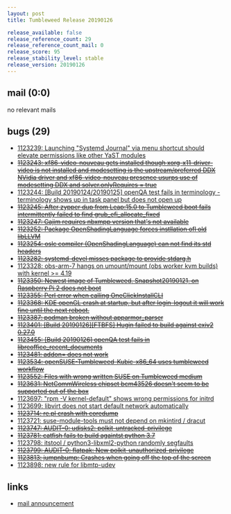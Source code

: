 ```yaml
---
layout: post
title: Tumbleweed Release 20190126

release_available: false
release_reference_count: 29
release_reference_count_mail: 0
release_score: 95
release_stability_level: stable
release_version: 20190126
---
```


## mail (0:0)

no relevant mails

## bugs (29)

<!--more-->

- [1123239: Launching "Systemd Journal" via menu shortcut should elevate permissions like other YaST modules](https://bugzilla.opensuse.org/show_bug.cgi?id=1123239)
- ~~[1123243: xf86-video-nouveau gets installed though xorg-x11-driver-video is not installed and modesetting is the upstream/preferred DDX NVidia driver and xf86-video-nouveau presence usurps use of modesetting DDX and solver.onlyRequires = true](https://bugzilla.opensuse.org/show_bug.cgi?id=1123243)~~
- [1123244: \[Build 20190124/20190125\] openQA test fails in terminology - terminology shows up in task panel but does not open up](https://bugzilla.opensuse.org/show_bug.cgi?id=1123244)
- ~~[1123245: After zypper dup from Leap:15.0 to Tumbleweed boot fails intermittently failed to find grub_efi_allocate_fixed](https://bugzilla.opensuse.org/show_bug.cgi?id=1123245)~~
- ~~[1123247: Gajim requires nbxmpp version that's not available](https://bugzilla.opensuse.org/show_bug.cgi?id=1123247)~~
- ~~[1123252: Package OpenShadingLanguage forces instllation ofl old libLLVM](https://bugzilla.opensuse.org/show_bug.cgi?id=1123252)~~
- ~~[1123254: oslc compiler (OpenShadingLanguage) can not find its std headers](https://bugzilla.opensuse.org/show_bug.cgi?id=1123254)~~
- ~~[1123282: systemd-devel misses package to provide stdarg.h](https://bugzilla.opensuse.org/show_bug.cgi?id=1123282)~~
- [1123328: obs-arm-7 hangs on umount/mount (obs worker kvm builds) with kernel >= 4.19](https://bugzilla.opensuse.org/show_bug.cgi?id=1123328)
- ~~[1123350: Newest image of Tumbleweed, Snapshot20190121, on Raspberry Pi 2 does not boot](https://bugzilla.opensuse.org/show_bug.cgi?id=1123350)~~
- ~~[1123355: Perl error when calling OneClickInstallCLI](https://bugzilla.opensuse.org/show_bug.cgi?id=1123355)~~
- ~~[1123368: KDE openGL crash at startup, but after login-logout it will work fine until the next reboot.](https://bugzilla.opensuse.org/show_bug.cgi?id=1123368)~~
- ~~[1123387: podman broken without apparmor_parser](https://bugzilla.opensuse.org/show_bug.cgi?id=1123387)~~
- ~~[1123401: \[Build 20190126\]\[FTBFS\] Hugin failed to build against exiv2  0.27.0](https://bugzilla.opensuse.org/show_bug.cgi?id=1123401)~~
- ~~[1123455: \[Build 20190126\] openQA test fails in libreoffice_recent_documents](https://bugzilla.opensuse.org/show_bug.cgi?id=1123455)~~
- ~~[1123481: addon= does not work](https://bugzilla.opensuse.org/show_bug.cgi?id=1123481)~~
- ~~[1123534: openSUSE-Tumbleweed-Kubic-x86_64 uses tumbleweed workflow](https://bugzilla.opensuse.org/show_bug.cgi?id=1123534)~~
- ~~[1123552: Files with wrong written SUSE on Tumbleweed medium](https://bugzilla.opensuse.org/show_bug.cgi?id=1123552)~~
- ~~[1123631: NetCommWireless chipset bcm43526 doesn't seem to be supported out of the box](https://bugzilla.opensuse.org/show_bug.cgi?id=1123631)~~
- [1123697: "rpm -V kernel-default" shows wrong permissions for initrd](https://bugzilla.opensuse.org/show_bug.cgi?id=1123697)
- [1123699: libvirt does not start default network automatically](https://bugzilla.opensuse.org/show_bug.cgi?id=1123699)
- ~~[1123714: re.pl crash with coredump](https://bugzilla.opensuse.org/show_bug.cgi?id=1123714)~~
- [1123721: suse-module-tools must not depend on mkintird / dracut](https://bugzilla.opensuse.org/show_bug.cgi?id=1123721)
- ~~[1123747: AUDIT-0: udisks2: polkit-untracked-privilege](https://bugzilla.opensuse.org/show_bug.cgi?id=1123747)~~
- ~~[1123781: catfish fails to build againtst python  3.7](https://bugzilla.opensuse.org/show_bug.cgi?id=1123781)~~
- [1123798: itstool / python3-libxml2-python randomly segfaults](https://bugzilla.opensuse.org/show_bug.cgi?id=1123798)
- ~~[1123799: AUDIT-0: flatpak: New polkit-unauthorized-privilege](https://bugzilla.opensuse.org/show_bug.cgi?id=1123799)~~
- ~~[1123813: jumpnbump: Crashes when going off the top of the screen](https://bugzilla.opensuse.org/show_bug.cgi?id=1123813)~~
- [1123898: new rule for libmtp-udev](https://bugzilla.opensuse.org/show_bug.cgi?id=1123898)



## links

- [mail announcement](https://lists.opensuse.org/opensuse-factory/2019-01/msg00547.html)
